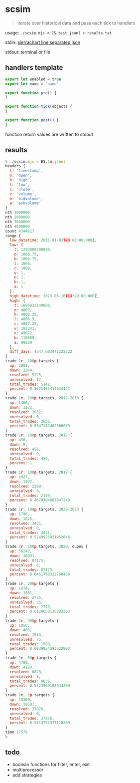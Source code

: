 # scsim

> iterate over historical data and pass each tick to handlers


usage: `./scsim.mjs < ES.test.jsonl > results.txt`

stdin: [sierrachart line separated json](http://github.com/seandunaway/scsv2sjsonl)

stdout: terminal or file


## handlers template
```js
export let enabled = true
export let name = 'name'

export function pre() {
}

export function tick(object) {
}

export function post() {
}
```
function return values are written to stdout


## results
```js
% ./scsim.mjs < ES.1m.jsonl
headers {
  t: 'timestamp',
  o: 'open',
  h: 'high',
  l: 'low',
  c: 'close',
  v: 'volume',
  b: 'bidvolume',
  a: 'askvolume'
}
nth 1000000
nth 2000000
nth 3000000
nth 4000000
count 4344817
range {
  low_datetime: 2011-01-02T23:00:00.000Z,
  low: {
    t: 1294009200000,
    o: 1068.75,
    h: 1069.75,
    l: 1068,
    c: 1069,
    v: 1,
    n: 1,
    b: 1,
    a: 1
  },
  high_datetime: 2023-06-16T13:29:00.000Z,
  high: {
    t: 1686922140000,
    o: 4807,
    h: 4808.25,
    l: 4806.5,
    c: 4807.25,
    v: 192341,
    n: 49072,
    b: 110869,
    a: 99229
  },
  diff_days: 4547.603472222222
}
trade 1r, 100p targets {
  up: 2881,
  down: 2244,
  resolved: 5125,
  unresolved: 17,
  total_trades: 5142,
  percent: 0.5621463414634147
}
trade 1r, 100p targets, 2017-2018 {
  up: 1460,
  down: 1172,
  resolved: 2632,
  unresolved: 0,
  total_trades: 2632,
  percent: 0.5547112462006079
}
trade 1r, 100p targets, 2017 {
  up: 456,
  down: 0,
  resolved: 456,
  unresolved: 0,
  total_trades: 456,
  percent: 1
}
trade 1r, 100p targets, 2018 {
  up: 1027,
  down: 1172,
  resolved: 2199,
  unresolved: 0,
  total_trades: 2199,
  percent: 0.4670304683947249
}
trade 1r, 100p targets, 2020-2023 {
  up: 1796,
  down: 1625,
  resolved: 3421,
  unresolved: 0,
  total_trades: 3421,
  percent: 0.5249926921952646
}
trade 1r, 100p targets, 2020, dupes {
  up: 56242,
  down: 30931,
  resolved: 87173,
  unresolved: 0,
  total_trades: 87173,
  percent: 0.6451768322760488
}
trade 1r, 200p targets {
  up: 1674,
  down: 1061,
  resolved: 2735,
  unresolved: 35,
  total_trades: 2770,
  percent: 0.6120658135283363
}
trade 1r, 400p targets {
  up: 1050,
  down: 463,
  resolved: 1513,
  unresolved: 75,
  total_trades: 1588,
  percent: 0.6939854593522803
}
trade 1r, 50p targets {
  up: 4700,
  down: 4128,
  resolved: 8828,
  unresolved: 8,
  total_trades: 8836,
  percent: 0.5323969188944269
}
trade 1r, 5p targets {
  up: 19369,
  down: 18507,
  resolved: 37876,
  unresolved: 0,
  total_trades: 37876,
  percent: 0.5113792375118809
}
time 17578
%
```


## todo
- boolean functions for filter, enter, exit
- multiprocessor
- add strategies
